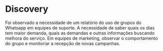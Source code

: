 # Discovery

Foi observado a necessidade de um relatório do uso de grupos do Whatsapp em equipes de suporte. A necessidade de saber quais os dias tem maior demanda, quais as demandas e outras informações buscando melhora do serviço.
Em equipes de marketing, observar o comportamento do grupo e monitoriar a recepção de novas campanhas.
